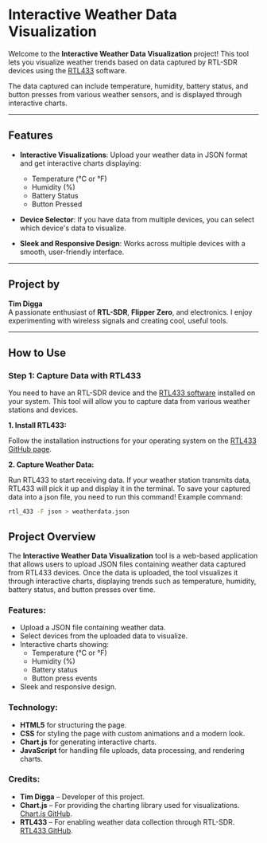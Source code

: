# Interactive Weather Data Visualization

Welcome to the **Interactive Weather Data Visualization** project! This tool lets you visualize weather trends based on data captured by RTL-SDR devices using the [RTL433](https://github.com/merbanan/rtl_433) software.

The data captured can include temperature, humidity, battery status, and button presses from various weather sensors, and is displayed through interactive charts.

---

## Features

- **Interactive Visualizations**: Upload your weather data in JSON format and get interactive charts displaying:
  - Temperature (°C or °F)
  - Humidity (%)
  - Battery Status
  - Button Pressed
  
- **Device Selector**: If you have data from multiple devices, you can select which device's data to visualize.

- **Sleek and Responsive Design**: Works across multiple devices with a smooth, user-friendly interface.

---

## Project by

**Tim Digga**  
A passionate enthusiast of **RTL-SDR**, **Flipper Zero**, and electronics. I enjoy experimenting with wireless signals and creating cool, useful tools.

---

## How to Use

### Step 1: Capture Data with RTL433

You need to have an RTL-SDR device and the [RTL433 software](https://github.com/merbanan/rtl_433) installed on your system. This tool will allow you to capture data from various weather stations and devices.

**1. Install RTL433:**

Follow the installation instructions for your operating system on the [RTL433 GitHub page](https://github.com/merbanan/rtl_433).

**2. Capture Weather Data:**

Run RTL433 to start receiving data. If your weather station transmits data, RTL433 will pick it up and display it in the terminal.
To save your captured data into a json file, you need to run this command!
Example command:
```bash
rtl_433 -F json > weatherdata.json
```











## Project Overview

The **Interactive Weather Data Visualization** tool is a web-based application that allows users to upload JSON files containing weather data captured from RTL433 devices. Once the data is uploaded, the tool visualizes it through interactive charts, displaying trends such as temperature, humidity, battery status, and button presses over time.

### Features:
- Upload a JSON file containing weather data.
- Select devices from the uploaded data to visualize.
- Interactive charts showing:
  - Temperature (°C or °F)
  - Humidity (%)
  - Battery status
  - Button press events
- Sleek and responsive design.

### Technology:
- **HTML5** for structuring the page.
- **CSS** for styling the page with custom animations and a modern look.
- **Chart.js** for generating interactive charts.
- **JavaScript** for handling file uploads, data processing, and rendering charts.

### Credits:
- **Tim Digga** – Developer of this project.
- **Chart.js** – For providing the charting library used for visualizations. [Chart.js GitHub](https://github.com/chartjs/Chart.js).
- **RTL433** – For enabling weather data collection through RTL-SDR. [RTL433 GitHub](https://github.com/merbanan/rtl_433).


